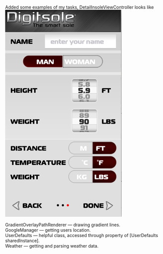 Added some examples of my tasks, DetailInsoleViewController looks like 
![alt tag](https://github.com/lumennis/https---github.com-lumennis-Insoles/blob/master/Снимок%20экрана%202015-07-27%20в%2021.08.55.png)

GradientOverlayPathRenderer — drawing  gradient lines. <br />
GoogleManager — getting users location. <br />
UserDefaults —  helpful class, accessed through property of [UserDefaults sharedInstance].  <br />
Weather — getting and parsing weather data.  <br />
